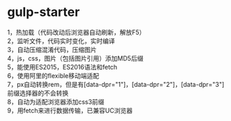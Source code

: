 # gulp-starter
1，热加载（代码改动后浏览器自动刷新，解放F5）<br>
2，监听文件，代码实时变化，实时编译<br>
3，自动压缩混淆代码，压缩图片<br>
4，js，css，图片（包括图片引用）添加MD5后缀<br>
5，能使用ES2015，ES2016语法和fetch<br>
6，使用阿里的flexible移动端适配<br>
7，px自动转换rem，但是有[data-dpr="1"]，[data-dpr="2"]，[data-dpr="3"]前缀选择器的不会转换<br>
8，自动为适配浏览器添加css3前缀<br>
9，用fetch来进行数据传输，已兼容UC浏览器